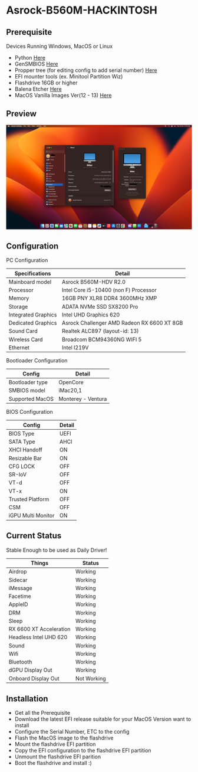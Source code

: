 # Asrock-B560M-HACKINTOSH

## Prerequisite

Devices Running Windows, MacOS or Linux
- Python [Here](https://www.python.org/)
- GenSMBIOS [Here](https://github.com/corpnewt/GenSMBIOS)
- Propper tree (for editing config to add serial number) [Here](https://github.com/corpnewt/ProperTree)
- EFI mounter tools (ex. Minitool Partition Wiz)
- Flashdrive 16GB or higher
- Balena Etcher [Here](https://www.balena.io/)
- MacOS Vanilla Images Ver(12 - 13) [Here](https://www.olarila.com/topic/6278-hackintosh-and-macintosh-olarila-vanilla-images-macos-installer/)

## Preview

<img src=https://github.com/Anemonastrum/Asrock-B560M-HACKINTOSH/blob/main/Screenshoot1.png width="auto" height="auto"/>

## Configuration

PC Configuration

| Specifications | Detail                                                  |
| ------------------- | ------------------------------------------- |
| Mainboard model | Asrock B560M-HDV R2.0 |
| Processor | Intel Core i5-10400 (non F) Processor |
| Memory | 16GB PNY XLR8 DDR4 3600MHz XMP |
| Storage | ADATA NVMe SSD SX8200 Pro |
| Integrated Graphics | Intel UHD Graphics 620 |
| Dedicated Graphics | Asrock Challenger AMD Radeon RX 6600 XT 8GB |
| Sound Card | Realtek ALC897 (layout-id: 13) |
| Wireless Card | Broadcom BCM94360NG WIFI 5 |
| Ethernet | Intel I219V |

Bootloader Configuration

| Config | Detail                                                  |
| ------------------- | ------------------------------------------- |
| Bootloader type | OpenCore |
| SMBIOS model | iMac20,1 |
| Supported MacOS | Monterey - Ventura |

BIOS Configuration

| Config | Detail                                                  |
| ------------------- | ------------------------------------------- |
| BIOS Type | UEFI |
| SATA Type | AHCI |
| XHCI Handoff | ON |
| Resizable Bar | ON |
| CFG LOCK | OFF |
| SR-IoV | OFF 
| VT-d | OFF |
| VT-x| ON |
| Trusted Platform | OFF |
| CSM | OFF |
| iGPU Multi Monitor | ON |


## Current Status

Stable Enough to be used as Daily Driver!

| Things | Status                                                  |
| ------------------- | ------------------------------------------- |
| Airdrop | Working |
| Sidecar | Working |
| iMessage | Working |
| Facetime | Working |
| AppleID | Working |
| DRM | Working |
| Sleep | Working |
| RX 6600 XT Acceleration | Working |
| Headless Intel UHD 620 | Working |
| Sound | Working |
| Wifi | Working |
| Bluetooth | Working |
| dGPU Display Out | Working |
| Onboard Display Out | Not Working |

## Installation

- Get all the Prerequisite
- Download the latest EFI release suitable for your MacOS Version want to install
- Configure the Serial Number, ETC to the config
- Flash the MacOS image to the flashdrive
- Mount the flashdrive EFI partition
- Copy the EFI configuration to the flashdrive EFI partition
- Unmount the flashdrive EFI parition
- Boot the flashdrive and install :)


